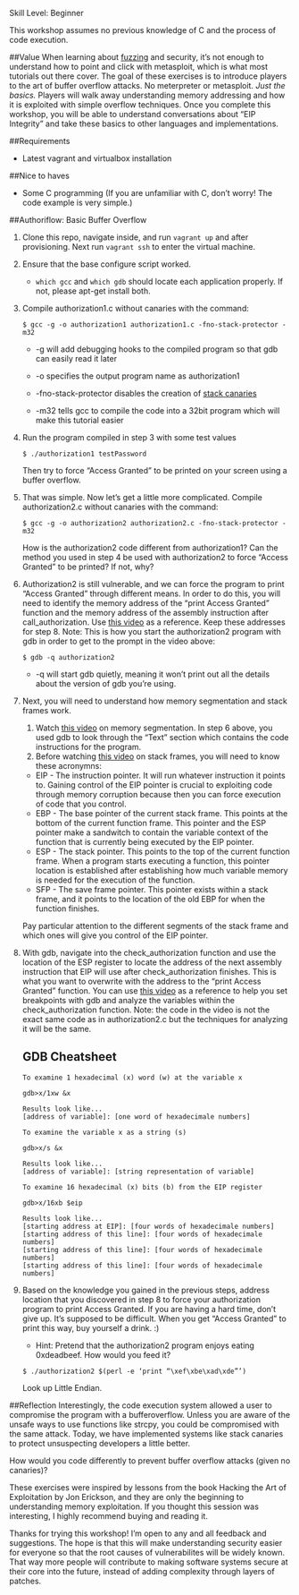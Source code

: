 Skill Level: Beginner

This workshop assumes no previous knowledge of C and the process of code execution.

##Value
When learning about [fuzzing](https://en.wikipedia.org/wiki/Fuzz_testing) and security, it’s not enough to understand how to point and click with metasploit, which is what most tutorials out there cover. The goal of these exercises is to introduce players to the art of buffer overflow attacks. No meterpreter or metasploit. *Just the basics.* Players will walk away understanding memory addressing and how it is exploited with simple overflow techniques. Once you complete this workshop, you will be able to understand conversations about “EIP Integrity” and take these basics to other languages and implementations.

##Requirements
* Latest vagrant and virtualbox installation

##Nice to haves
* Some C programming (If you are unfamiliar with C, don’t worry! The code example is very simple.)

##Authoriflow: Basic Buffer Overflow
1. Clone this repo, navigate inside, and run `vagrant up` and after provisioning. Next run `vagrant ssh` to enter the virtual machine.

2. Ensure that the base configure script worked.

    * `which gcc` and `which gdb` should locate each application properly. If not, please apt-get install both.

3. Compile authorization1.c without canaries with the command:
    ```
    $ gcc -g -o authorization1 authorization1.c -fno-stack-protector -m32
    ```

    * -g will add debugging hooks to the compiled program so that gdb can easily read it later

    * -o specifies the output program name as authorization1

    * -fno-stack-protector disables the creation of [stack canaries](https://en.wikipedia.org/wiki/Stack_buffer_overflow#Stack_canaries)

    * -m32 tells gcc to compile the code into a 32bit program which will make this tutorial easier

4. Run the program compiled in step 3 with some test values
    ```
    $ ./authorization1 testPassword
    ```

    Then try to force “Access Granted” to be printed on your screen using a buffer overflow.

5. That was simple. Now let’s get a little more complicated. Compile authorization2.c without canaries with the command:
    ```
    $ gcc -g -o authorization2 authorization2.c -fno-stack-protector -m32
    ```

    How is the authorization2 code different from authorization1?
    Can the method you used in step 4 be used with authorization2 to force “Access Granted” to be printed? If not, why?

6. Authorization2 is still vulnerable, and we can force the program to print “Access Granted” through different means. In order to do this, you will need to identify the memory address of the “print Access Granted” function and the memory address of the assembly instruction after call_authorization. Use [this video](http://youtu.be/WvdBr-Z1w-o) as a reference. Keep these addresses for step 8.
    Note: This is how you start the authorization2 program with gdb in order to get to the prompt in the video above:
    ```
    $ gdb -q authorization2
    ```

    * -q will start gdb quietly, meaning it won’t print out all the details about the version of gdb you’re using.

7. Next, you will need to understand how memory segmentation and stack frames work.
    1. Watch [this video](http://youtu.be/R2gqR-ToHDc) on memory segmentation. In step 6 above, you used gdb to look through the “Text” section which contains the code instructions for the program.
    2. Before watching [this video](http://youtu.be/A3cIpGgS0Kw) on stack frames, you will need to know these acronymns:

    * EIP - The instruction pointer. It will run whatever instruction it points to. Gaining control of the EIP pointer is crucial to exploiting code through memory corruption because then you can force execution of code that you control.
    * EBP - The base pointer of the current stack frame. This points at the bottom of the current function frame. This pointer and the ESP pointer make a sandwitch to contain the variable context of the function that is currently being executed by the EIP pointer.
    * ESP - The stack pointer. This points to the top of the current function frame. When a program starts executing a function, this pointer location is established after establishing how much variable memory is needed for the execution of the function.
    * SFP - The save frame pointer. This pointer exists within a stack frame, and it points to the location of the old EBP for when the function finishes.

    Pay particular attention to the different segments of the stack frame and which ones will give you control of the EIP pointer.

8. With gdb, navigate into the check_authorization function and use the location of the ESP register to locate the address of the next assembly instruction that EIP will use after check_authorization finishes. This is what you want to overwrite with the address to the “print Access Granted” function. You can use [this video](http://youtu.be/z3c-OmczCqc) as a reference to help you set breakpoints with gdb and analyze the variables within the check_authorization function. Note: the code in the video is not the exact same code as in authorization2.c but the techniques for analyzing it will be the same.

    GDB Cheatsheet
    ----
    ```
    To examine 1 hexadecimal (x) word (w) at the variable x

    gdb>x/1xw &x

    Results look like...
    [address of variable]: [one word of hexadecimale numbers]
    ```

    ```
    To examine the variable x as a string (s)

    gdb>x/s &x

    Results look like...
    [address of variable]: [string representation of variable]
    ```

    ```
    To examine 16 hexadecimal (x) bits (b) from the EIP register

    gdb>x/16xb $eip

    Results look like...
    [starting address at EIP]: [four words of hexadecimale numbers]
    [starting address of this line]: [four words of hexadecimale numbers]
    [starting address of this line]: [four words of hexadecimale numbers]
    [starting address of this line]: [four words of hexadecimale numbers]
    ```

9. Based on the knowledge you gained in the previous steps, address location that you discovered in step 8 to force your authorization program to print Access Granted. If you are having a hard time, don’t give up. It’s supposed to be difficult. When you get “Access Granted” to print this way, buy yourself a drink. :)

    * Hint: Pretend that the authorization2 program enjoys eating 0xdeadbeef. How would you feed it?

    ```
    $ ./authorization2 $(perl -e ‘print “\xef\xbe\xad\xde”’)
    ```

    Look up Little Endian.

##Reflection
Interestingly, the code execution system allowed a user to compromise the program with a bufferoverflow. Unless you are aware of the unsafe ways to use functions like strcpy, you could be compromised with the same attack. Today, we have implemented systems like stack canaries to protect unsuspecting developers a little better.

How would you code differently to prevent buffer overflow attacks (given no canaries)?

These exercises were inspired by lessons from the book Hacking the Art of Exploitation by Jon Erickson, and they are only the beginning to understanding memory exploitation. If you thought this session was interesting, I highly recommend buying and reading it.

Thanks for trying this workshop! I’m open to any and all feedback and suggestions. The hope is that this will make understanding security easier for everyone so that the root causes of vulnerabilites will be widely known. That way more people will contribute to making software systems secure at their core into the future, instead of adding complexity through layers of patches.
